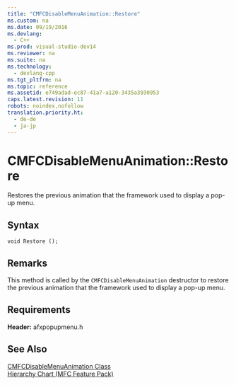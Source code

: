 ```yaml
---
title: "CMFCDisableMenuAnimation::Restore"
ms.custom: na
ms.date: 09/19/2016
ms.devlang: 
  - C++
ms.prod: visual-studio-dev14
ms.reviewer: na
ms.suite: na
ms.technology: 
  - devlang-cpp
ms.tgt_pltfrm: na
ms.topic: reference
ms.assetid: e749adad-ec87-41a7-a120-3435a3930953
caps.latest.revision: 11
robots: noindex,nofollow
translation.priority.ht: 
  - de-de
  - ja-jp
---
```

# CMFCDisableMenuAnimation::Restore
Restores the previous animation that the framework used to display a pop-up menu.  
  
## Syntax  
  
```  
void Restore ();  
```  
  
## Remarks  
 This method is called by the `CMFCDisableMenuAnimation` destructor to restore the previous animation that the framework used to display a pop-up menu.  
  
## Requirements  
 **Header:** afxpopupmenu.h  
  
## See Also  
 [CMFCDisableMenuAnimation Class](../vs140/CMFCDisableMenuAnimation-Class.md)   
 [Hierarchy Chart (MFC Feature Pack)](../vs140/Hierarchy-Chart.md)